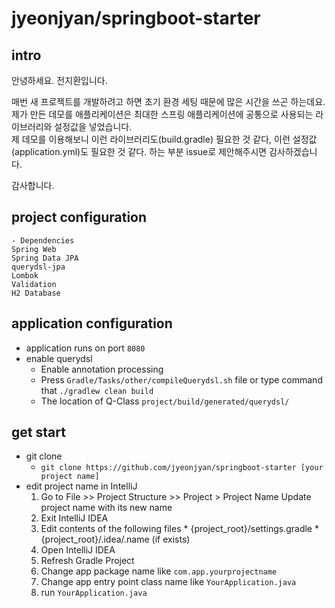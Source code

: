 # jyeonjyan/springboot-starter

## intro
안녕하세요. 전지환입니다.

매번 새 프로젝트를 개발하려고 하면 초기 환경 세팅 때문에 많은 시간을 쓰곤 하는데요.  
제가 만든 데모를 애플리케이션은 최대한 스프링 애플리케이션에 공통으로 사용되는 라이브러리와 설정값을 넣었습니다.  
제 데모를 이용해보니 이런 라이브러리도(build.gradle) 필요한 것 같다, 이런 설정값(application.yml)도 필요한 것 같다. 하는 부분 issue로 제안해주시면 감사하겠습니다.

감사합니다.

## project configuration
```
- Dependencies
Spring Web
Spring Data JPA 
querydsl-jpa
Lombok
Validation
H2 Database
```

## application configuration
* application runs on port `8080`
* enable querydsl
    * Enable annotation processing  
    * Press `Gradle/Tasks/other/compileQuerydsl.sh` file or type command that `./gradlew clean build` 
    * The location of Q-Class `project/build/generated/querydsl/` 

## get start
* git clone
    * `git clone https://github.com/jyeonjyan/springboot-starter [your project name]`
* edit project name in IntelliJ
    1. Go to File >> Project Structure >> Project > Project Name Update project name with its new name
    2. Exit IntelliJ IDEA
    3. Edit contents of the following files
      * {project_root}/settings.gradle 
      * {project_root}/.idea/.name (if exists)
    4. Open IntelliJ IDEA
    5. Refresh Gradle Project
    6. Change app package name like `com.app.yourprojectname`
    7. Change app entry point class name like `YourApplication.java`
    8. run `YourApplication.java`